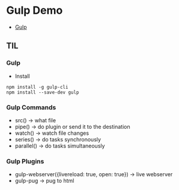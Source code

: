# Gulp Demo

-   [Gulp](https://gulpjs.com/)

## TIL

### Gulp

-   Install

```Shell
npm install -g gulp-cli
npm install --save-dev gulp
```

### Gulp Commands

-   src() -> what file
-   pipe() -> do plugin or send it to the destination
-   watch() -> watch file changes
-   series() -> do tasks synchronously
-   parallel() -> do tasks simultaneously

### Gulp Plugins

-   gulp-webserver({livereload: true, open: true}) -> live webserver
-   gulp-pug -> pug to html
